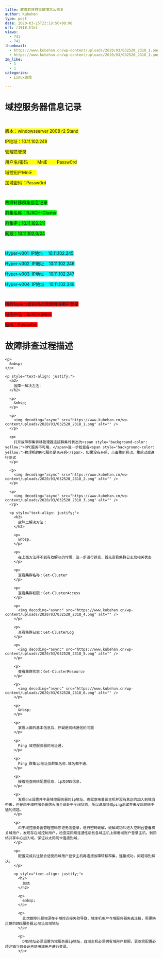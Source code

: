 ```yaml
---
title: 故障转移群集故障怎么修复
author: Kubehan
type: post
date: 2020-03-25T23:18:56+08:00
url: /1918.html
views:
  - 741
  - 741
thumbnail:
  - https://www.kubehan.cn/wp-content/uploads/2020/03/032520_2318_1.png
  - https://www.kubehan.cn/wp-content/uploads/2020/03/032520_2318_1.png
zm_like:
  - 1
  - 1
categories:
  - Linux运维

---
```

<p style="text-align: justify;">
  <h1>
    域控服务器信息记录
  </h1>
  
  <p>
    &nbsp;
  </p>
  
  <p>
    <span style="background-color: yellow;">版本：windowsserver 2008 r2 Stand</span>
  </p>
  
  <p>
    <span style="background-color: yellow;">IP地址：10.11.102.249</span>
  </p>
  
  <p>
    <span style="background-color: yellow;">管理员登录</span>
  </p>
  
  <p>
    <span style="background-color: yellow;">用户名/密码        MniE        Passw0rd</span>
  </p>
  
  <p>
    <span style="background-color: yellow;">域控用户MniE    </span>
  </p>
  
  <p>
    <span style="background-color: yellow;">加域密码：Passw0rd</span>
  </p>
  
  <p>
    &nbsp;
  </p>
  
  <p>
    <span style="background-color: lime;">故障转移群集信息记录</span>
  </p>
  
  <p>
    <span style="background-color: lime;">群集名称：BJXCH-Cluster</span>
  </p>
  
  <p>
    <span style="background-color: lime;">群集IP：10.11.102.211</span>
  </p>
  
  <p>
    <span style="background-color: lime;">网段：10.11.102.0/24</span>
  </p>
  
  <p>
    &nbsp;
  </p>
  
  <p>
    <span style="background-color: aqua;">Hyper-v001  IP地址    10.11.102.245</span>
  </p>
  
  <p>
    <span style="background-color: aqua;">Hyper-v002  IP地址    10.11.102.246</span>
  </p>
  
  <p>
    <span style="background-color: aqua;">Hyper-v003  IP地址    10.11.102.247</span>
  </p>
  
  <p>
    <span style="background-color: aqua;">Hyper-v004  IP地址    10.11.102.248</span>
  </p>
  
  <p>
    &nbsp;
  </p>
  
  <p>
    <span style="background-color: red;">所有hyperv虚拟机必须使用域用户登录</span>
  </p>
  
  <p>
    <span style="background-color: red;">域用户名：BJXCH\Mnie</span>
  </p>
  
  <p>
    <span style="background-color: red;">密码：Passw0rd</span>
  </p>
  
  <p style="text-align: justify;">
    <h1>
      故障排查过程描述
    </h1>
    
    <p>
      &nbsp;
    </p>
    
    <p style="text-align: justify;">
      <h2>
        故障一解决方法：
      </h2>
      
      <p>
        &nbsp;
      </p>
      
      <p>
        <img decoding="async" src="https://www.kubehan.cn/wp-content/uploads/2020/03/032520_2318_1.png" alt="" />
      </p>
      
      <p>
        打开故障群集转移管理器连接群集时状态为<span style="background-color: yellow;">RPC服务不可用，</span>进一步检查各<span style="background-color: yellow;">物理机的RPC服务是否开启</span>，如果没有开启，点击重新启动，重启动后进行测试
      </p>
      
      <p>
        <img decoding="async" src="https://www.kubehan.cn/wp-content/uploads/2020/03/032520_2318_2.png" alt="" />
      </p>
      
      <p>
        <img decoding="async" src="https://www.kubehan.cn/wp-content/uploads/2020/03/032520_2318_3.png" alt="" />
      </p>
      
      <p style="text-align: justify;">
        <h2>
          故障二解决方法：
        </h2>
        
        <p>
          &nbsp;
        </p>
        
        <p>
          在上面方法得不到有效解决的时候，进一步进行排查，首先查看集群日志及相关状态
        </p>
        
        <p>
          查看集群名称：Get-Cluster
        </p>
        
        <p>
          查看集群权限：Get-ClusterAccess
        </p>
        
        <p>
          <img decoding="async" src="https://www.kubehan.cn/wp-content/uploads/2020/03/032520_2318_4.png" alt="" />
        </p>
        
        <p>
          查看集群日志：Get-ClusterLog
        </p>
        
        <p>
          <img decoding="async" src="https://www.kubehan.cn/wp-content/uploads/2020/03/032520_2318_5.png" alt="" />
        </p>
        
        <p>
          查看集群状态：Get-ClusterResource
        </p>
        
        <p>
          <img decoding="async" src="https://www.kubehan.cn/wp-content/uploads/2020/03/032520_2318_6.png" alt="" />
        </p>
        
        <p>
          &nbsp;
        </p>
        
        <p>
          掌握上面的基本信息后，怀疑是网络通信的问题
        </p>
        
        <p>
          Ping 域控服务器的地址通，
        </p>
        
        <p>
          Ping 群集ip地址及群集名称.域名都不通，
        </p>
        
        <p>
          接着检查网络配置信息，ip及DNS信息，
        </p>
        
        <p>
          发现dns设置并不是域控服务器的ip地址，也就意味着该主机并没有真正的加入到域当中来，但是由于域控服务器防火墙全部处于关闭状态，所以说单凭借ping测试并未发现网络不通的问题。
        </p>
        
        <p>
          由于域控服务器管理密码忘记无法登录，进行密码破解，破解成功后进入控制台查看相关域用户，发现存在域控制用户，检查完网络连通性后到各域主机上面用域账户登录主机，到网络共享中心加入域，保证以太网网卡连接到域，
        </p>
        
        <p>
          配置完成后注销会话使用域用户登录主机再连接故障转移群集，连接成功，问题得到解决。
        </p>
        
        <p style="text-align: justify;">
          <h2>
            总结
          </h2>
          
          <p>
            &nbsp;
          </p>
          
          <p>
            此次故障问题根源在于域控连接失败导致，域主机用户与域服务器失去连接，需更换正确的DNS服务器ip地址及域地址
          </p>
          
          <p>
            DNS地址必须设置为域服务器ip地址，且域主机必须拥有域用户权限，更改完配置必须注销当前会话再使用域用户进行登录。
          </p>